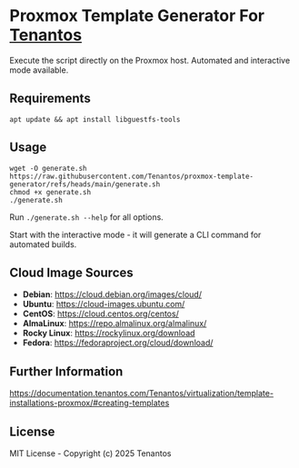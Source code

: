 # Proxmox Template Generator For [Tenantos](https://tenantos.com)

Execute the script directly on the Proxmox host. Automated and interactive mode available.

## Requirements

```
apt update && apt install libguestfs-tools
```

## Usage

```
wget -O generate.sh https://raw.githubusercontent.com/Tenantos/proxmox-template-generator/refs/heads/main/generate.sh
chmod +x generate.sh
./generate.sh
```

Run `./generate.sh --help` for all options.

Start with the interactive mode - it will generate a CLI command for automated builds.

## Cloud Image Sources

- **Debian**: https://cloud.debian.org/images/cloud/
- **Ubuntu**: https://cloud-images.ubuntu.com/
- **CentOS**: https://cloud.centos.org/centos/
- **AlmaLinux**: https://repo.almalinux.org/almalinux/
- **Rocky Linux**: https://rockylinux.org/download
- **Fedora**: https://fedoraproject.org/cloud/download/

## Further Information

https://documentation.tenantos.com/Tenantos/virtualization/template-installations-proxmox/#creating-templates

## License

MIT License - Copyright (c) 2025 Tenantos